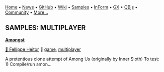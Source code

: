 [Home](https://qb64.com) • [News](../news.md) • [GitHub](https://github.com/QB64Official/qb64) • [Wiki](wiki.md) • [Samples](../samples.md) • [InForm](../inform.md) • [GX](../gx.md) • [QBjs](../qbjs.md) • [Community](../community.md) • [More...](../more.md)

## SAMPLES: MULTIPLAYER

**[Amongst](amongst/index.md)**

[🐝 Fellippe Heitor](fellippe-heitor.md) 🔗 [game](game.md), [multiplayer](multiplayer.md)

A pretentious clone attempt of Among Us (originally by Inner Sloth)  To test: 1) Compile/run amon...
